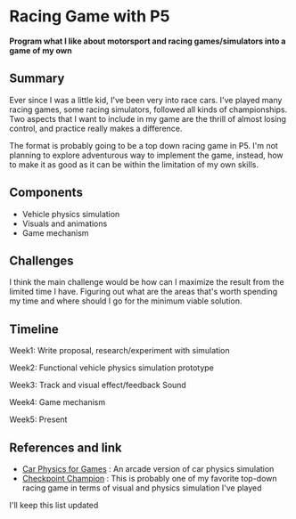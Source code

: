 # Racing Game with P5
**Program what I like about motorsport and racing games/simulators into a game of my own**
## Summary
Ever since I was a little kid, I've been very into race cars. I've played many racing games, some racing simulators, followed all kinds of championships. Two aspects that I want to include in my game are the thrill of almost losing control, and practice really makes a difference. 

The format is probably going to be a top down racing game in P5. I'm not planning to explore adventurous way to implement the game, instead, how to make it as good as it can be within the limitation of my own skills.
## Components
- Vehicle physics simulation
- Visuals and animations
- Game mechanism

## Challenges
I think the main challenge would be how can I maximize the result from the limited time I have. Figuring out what are the areas that's worth spending my time and where should I go for the minimum viable solution.
## Timeline
Week1: Write proposal, research/experiment with simulation

Week2: Functional vehicle physics simulation prototype

Week3: Track and visual effect/feedback Sound

Week4: Game mechanism

Week5: Present
## References and link
- [Car Physics for Games](https://asawicki.info/Mirror/Car%20Physics%20for%20Games/Car%20Physics%20for%20Games.html) : An arcade version of car physics simulation
- [Checkpoint Champion](https://www.youtube.com/watch?v=mbuXQrf8kQ8) : This is probably one of my favorite top-down racing game in terms of visual and physics simulation I've played

I'll keep this list updated